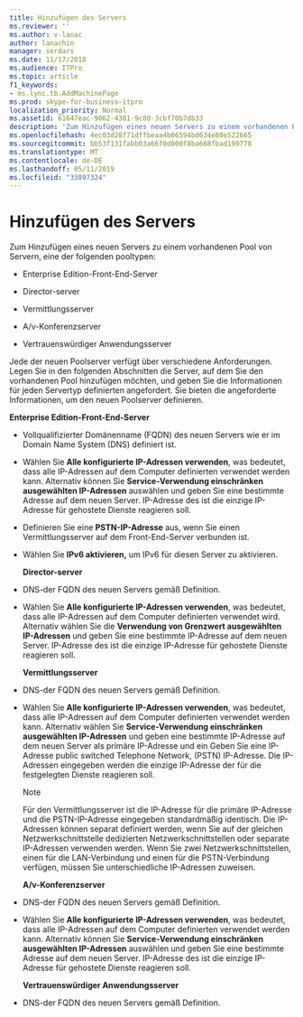 ```yaml
---
title: Hinzufügen des Servers
ms.reviewer: ''
ms.author: v-lanac
author: lanachin
manager: serdars
ms.date: 11/17/2018
ms.audience: ITPro
ms.topic: article
f1_keywords:
- ms.lync.tb.AddMachinePage
ms.prod: skype-for-business-itpro
localization_priority: Normal
ms.assetid: 61647eac-9062-4381-9c80-3cbf70b7db33
description: 'Zum Hinzufügen eines neuen Servers zu einem vorhandenen Pool von Servern, eine der folgenden pooltypen:'
ms.openlocfilehash: 4ec03d28f71dffbeaa4b06594bd634e80e522665
ms.sourcegitcommit: bb53f131fabb03a66f0d000f8ba668fbad190778
ms.translationtype: MT
ms.contentlocale: de-DE
ms.lasthandoff: 05/11/2019
ms.locfileid: "33897324"
---
```

# <a name="add-server"></a>Hinzufügen des Servers
 
Zum Hinzufügen eines neuen Servers zu einem vorhandenen Pool von Servern, eine der folgenden pooltypen:
  
- Enterprise Edition-Front-End-Server
    
- Director-server
    
- Vermittlungsserver
    
- A/v-Konferenzserver
    
- Vertrauenswürdiger Anwendungsserver
    
Jede der neuen Poolserver verfügt über verschiedene Anforderungen. Legen Sie in den folgenden Abschnitten die Server, auf dem Sie den vorhandenen Pool hinzufügen möchten, und geben Sie die Informationen für jeden Servertyp definierten angefordert. Sie bieten die angeforderte Informationen, um den neuen Poolserver definieren.
  
 **Enterprise Edition-Front-End-Server**
  
- Vollqualifizierter Domänenname (FQDN) des neuen Servers wie er im Domain Name System (DNS) definiert ist.
    
- Wählen Sie **Alle konfigurierte IP-Adressen verwenden**, was bedeutet, dass alle IP-Adressen auf dem Computer definierten verwendet werden kann. Alternativ können Sie **Service-Verwendung einschränken ausgewählten IP-Adressen** auswählen und geben Sie eine bestimmte Adresse auf dem neuen Server. IP-Adresse des ist die einzige IP-Adresse für gehostete Dienste reagieren soll.
    
- Definieren Sie eine **PSTN-IP-Adresse** aus, wenn Sie einen Vermittlungsserver auf dem Front-End-Server verbunden ist.
    
- Wählen Sie **IPv6 aktivieren,** um IPv6 für diesen Server zu aktivieren.
    
  **Director-server**
  
- DNS-der FQDN des neuen Servers gemäß Definition.
    
- Wählen Sie **Alle konfigurierte IP-Adressen verwenden**, was bedeutet, dass alle IP-Adressen auf dem Computer definierten verwendet wird. Alternativ wählen Sie die **Verwendung von Grenzwert ausgewählten IP-Adressen** und geben Sie eine bestimmte IP-Adresse auf dem neuen Server. IP-Adresse des ist die einzige IP-Adresse für gehostete Dienste reagieren soll.
    
  **Vermittlungsserver**
  
- DNS-der FQDN des neuen Servers gemäß Definition.
    
- Wählen Sie **Alle konfigurierte IP-Adressen verwenden**, was bedeutet, dass alle IP-Adressen auf dem Computer definierten verwendet werden kann. Alternativ wählen Sie **Service-Verwendung einschränken ausgewählten IP-Adressen** und geben eine bestimmte IP-Adresse auf dem neuen Server als primäre IP-Adresse und ein Geben Sie eine IP-Adresse public switched Telephone Network, (PSTN) IP-Adresse. Die IP-Adressen eingegeben werden die einzige IP-Adresse der für die festgelegten Dienste reagieren soll.
    
    > [!NOTE]
    > Für den Vermittlungsserver ist die IP-Adresse für die primäre IP-Adresse und die PSTN-IP-Adresse eingegeben standardmäßig identisch. Die IP-Adressen können separat definiert werden, wenn Sie auf der gleichen Netzwerkschnittstelle dedizierten Netzwerkschnittstellen oder separate IP-Adressen verwenden werden. Wenn Sie zwei Netzwerkschnittstellen, einen für die LAN-Verbindung und einen für die PSTN-Verbindung verfügen, müssen Sie unterschiedliche IP-Adressen zuweisen. 
  
  **A/v-Konferenzserver**
  
- DNS-der FQDN des neuen Servers gemäß Definition.
    
- Wählen Sie **Alle konfigurierte IP-Adressen verwenden**, was bedeutet, dass alle IP-Adressen auf dem Computer definierten verwendet werden kann. Alternativ können Sie **Service-Verwendung einschränken ausgewählten IP-Adressen** auswählen und geben Sie eine bestimmte Adresse auf dem neuen Server. IP-Adresse des ist die einzige IP-Adresse für gehostete Dienste reagieren soll.
    
  **Vertrauenswürdiger Anwendungsserver**
  
- DNS-der FQDN des neuen Servers gemäß Definition.
    

